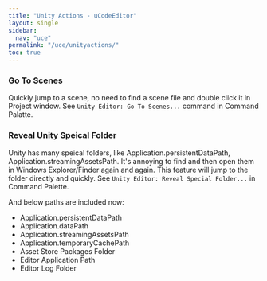 ```yaml
---
title: "Unity Actions - uCodeEditor"
layout: single
sidebar:
  nav: "uce"
permalink: "/uce/unityactions/"
toc: true
---
```


### Go To Scenes

Quickly jump to a scene, no need to find a scene file and double click it in Project window. See `Unity Editor: Go To Scenes...` command in Command Palatte.

### Reveal Unity Speical Folder

Unity has many speical folders, like Application.persistentDataPath, Application.streamingAssetsPath. It's annoying to find and then open them in Windows Explorer/Finder again and again. This feature will jump to the folder directly and quickly. See `Unity Editor: Reveal Special Folder...` in Command Palette.

And below paths are included now:

* Application.persistentDataPath
* Application.dataPath
* Application.streamingAssetsPath
* Application.temporaryCachePath
* Asset Store Packages Folder
* Editor Application Path
* Editor Log Folder